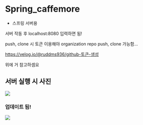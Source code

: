 # Spring_caffemore

- 스프링 서버용

서버 작동 후 localhost:8080 입력하면 됨!

push, clone 시 토큰 이용해야 organization repo push, clone 가능함... 

https://velog.io/@ruddms936/github-토큰-생성

위에 거 참고하셈요 

서버 실행 시 사진 
--- 

<img src="https://user-images.githubusercontent.com/66946182/103851172-7035a580-50ec-11eb-8faa-f165f7462f73.png">

### 업데이트 됨! 

<img src="https://user-images.githubusercontent.com/66946182/104126017-99309180-539d-11eb-8048-7dc901da5f12.png">
